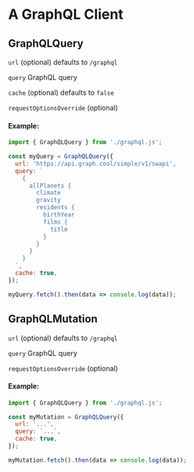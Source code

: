 # A GraphQL Client

## GraphQLQuery

`url` (optional) defaults to `/graphql`

`query` GraphQL query

`cache` (optional) defaults to `false`

`requestOptionsOverride` (optional)


#### Example:

```js
import { GraphQLQuery } from './graphql.js';

const myQuery = GraphQLQuery({
  url: 'https://api.graph.cool/simple/v1/swapi',
  query: `
    {
      allPlanets {
        climate
        gravity
        residents {
          birthYear
          films {
            title
          }
        }
      }
    }
  `,
  cache: true,
});

myQuery.fetch().then(data => console.log(data));
```

## GraphQLMutation

`url` (optional) defaults to `/graphql`

`query` GraphQL query

`requestOptionsOverride` (optional)

#### Example:

```js
import { GraphQLQuery } from './graphql.js';

const myMutation = GraphQLQuery({
  url: '...',
  query: `...`,
  cache: true,
});

myMutation.fetch().then(data => console.log(data));
```
